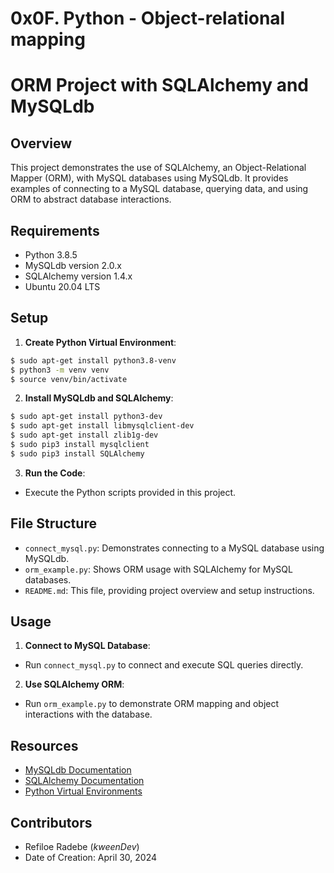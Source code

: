 # 0x0F. Python - Object-relational mapping
# ORM Project with SQLAlchemy and MySQLdb

## Overview

This project demonstrates the use of SQLAlchemy, an Object-Relational Mapper (ORM), with MySQL databases using MySQLdb. It provides examples of connecting to a MySQL database, querying data, and using ORM to abstract database interactions.

## Requirements

- Python 3.8.5
- MySQLdb version 2.0.x
- SQLAlchemy version 1.4.x
- Ubuntu 20.04 LTS

## Setup

1. **Create Python Virtual Environment**:
```bash
$ sudo apt-get install python3.8-venv
$ python3 -m venv venv
$ source venv/bin/activate
```

2. **Install MySQLdb and SQLAlchemy**:
```bash
$ sudo apt-get install python3-dev
$ sudo apt-get install libmysqlclient-dev
$ sudo apt-get install zlib1g-dev
$ sudo pip3 install mysqlclient
$ sudo pip3 install SQLAlchemy
```

3. **Run the Code**:
- Execute the Python scripts provided in this project.

## File Structure

- `connect_mysql.py`: Demonstrates connecting to a MySQL database using MySQLdb.
- `orm_example.py`: Shows ORM usage with SQLAlchemy for MySQL databases.
- `README.md`: This file, providing project overview and setup instructions.

## Usage

1. **Connect to MySQL Database**:
- Run `connect_mysql.py` to connect and execute SQL queries directly.

2. **Use SQLAlchemy ORM**:
- Run `orm_example.py` to demonstrate ORM mapping and object interactions with the database.

## Resources

- [MySQLdb Documentation](https://mysqlclient.readthedocs.io/)
- [SQLAlchemy Documentation](https://docs.sqlalchemy.org/)
- [Python Virtual Environments](https://docs.python.org/3/library/venv.html)

## Contributors

- Refiloe Radebe (_kweenDev_)
- Date of Creation: April 30, 2024

